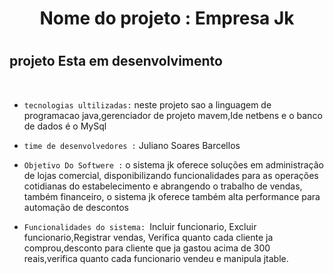 <h1 align="center"> Nome do projeto : Empresa Jk  <h1/>

## projeto Esta em desenvolvimento ##
 <br> 
 
- `tecnologias ultilizadas:` neste projeto sao a linguagem de programacao java,gerenciador de projeto mavem,Ide netbens e o  banco de dados é o MySql 

- `time de desenvolvedores :` Juliano Soares Barcellos

- `Objetivo Do Softwere :` o sistema jk oferece soluções em administração de lojas comercial, disponibilizando funcionalidades para as operações cotidianas do estabelecimento e abrangendo o trabalho de vendas, também financeiro, o sistema jk oferece também alta performance para automação de descontos

- `Funcionalidades do sistema: `Incluir funcionario, Excluir funcionario,Registrar vendas, Verifica quanto cada cliente ja comprou,desconto para cliente que ja gastou acima de 300 reais,verifica quanto cada funcionario vendeu e manipula jtable.
